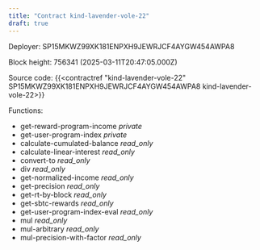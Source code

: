 ```yaml
---
title: "Contract kind-lavender-vole-22"
draft: true
---
```

Deployer: SP15MKWZ99XK181ENPXH9JEWRJCF4AYGW454AWPA8


 



Block height: 756341 (2025-03-11T20:47:05.000Z)

Source code: {{<contractref "kind-lavender-vole-22" SP15MKWZ99XK181ENPXH9JEWRJCF4AYGW454AWPA8 kind-lavender-vole-22>}}

Functions:

* get-reward-program-income _private_
* get-user-program-index _private_
* calculate-cumulated-balance _read_only_
* calculate-linear-interest _read_only_
* convert-to _read_only_
* div _read_only_
* get-normalized-income _read_only_
* get-precision _read_only_
* get-rt-by-block _read_only_
* get-sbtc-rewards _read_only_
* get-user-program-index-eval _read_only_
* mul _read_only_
* mul-arbitrary _read_only_
* mul-precision-with-factor _read_only_

